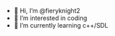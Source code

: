 - 👋 Hi, I’m @fieryknight2
- 👀 I’m interested in coding
- 🌱 I’m currently learning c++/SDL

<!---
fieryknight2/fieryknight2 is a ✨ special ✨ repository because its `README.md` (this file) appears on your GitHub profile.
You can click the Preview link to take a look at your changes.
--->
